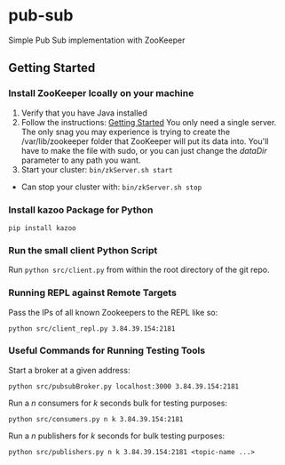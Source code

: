 # pub-sub
Simple Pub Sub implementation with ZooKeeper

## Getting Started

### Install ZooKeeper lcoally on your machine
1. Verify that you have Java installed
2. Follow the instructions: [Getting Started](https://zookeeper.apache.org/doc/current/zookeeperStarted.html) You only need a single server. The only snag you may experience is trying to create the /var/lib/zookeeper folder that ZooKeeper will put its data into. You'll have to make the file with sudo, or you can just change the *dataDir* parameter to any path you want.
3. Start your cluster: ```bin/zkServer.sh start```

* Can stop your cluster with: ```bin/zkServer.sh stop```

### Install kazoo Package for Python
```pip install kazoo```

### Run the small client Python Script
Run ```python src/client.py``` from within the root directory of the git repo.

### Running REPL against Remote Targets

Pass the IPs of all known Zookeepers to the REPL like so:

    python src/client_repl.py 3.84.39.154:2181

### Useful Commands for Running Testing Tools 

Start a broker at a given address:
    
    python src/pubsubBroker.py localhost:3000 3.84.39.154:2181

Run a $n$ consumers for $k$ seconds bulk for testing purposes:
    
    python src/consumers.py n k 3.84.39.154:2181

Run a $n$ publishers for $k$ seconds for bulk testing purposes:
    
    python src/publishers.py n k 3.84.39.154:2181 <topic-name ...>
